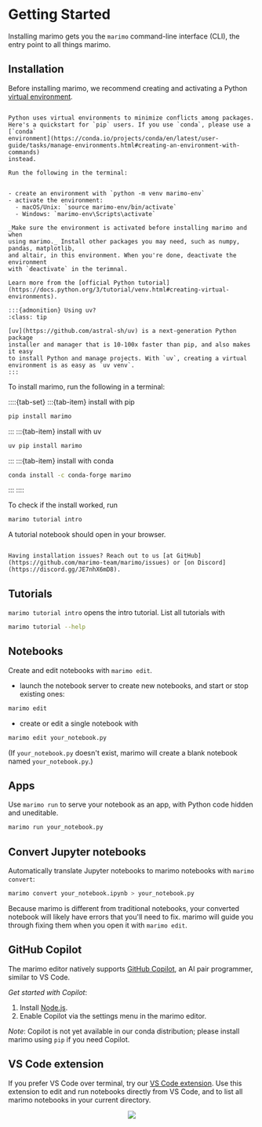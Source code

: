 # Getting Started

Installing marimo gets you the `marimo` command-line interface (CLI), the entry point to all things marimo.

## Installation

Before installing marimo, we recommend creating and activating a Python
[virtual environment](https://docs.python.org/3/tutorial/venv.html#creating-virtual-environments).

```{dropdown} Setting up a virtual environment

Python uses virtual environments to minimize conflicts among packages.
Here's a quickstart for `pip` users. If you use `conda`, please use a [`conda`
environment](https://conda.io/projects/conda/en/latest/user-guide/tasks/manage-environments.html#creating-an-environment-with-commands)
instead.

Run the following in the terminal:


- create an environment with `python -m venv marimo-env`
- activate the environment:
  - macOS/Unix: `source marimo-env/bin/activate`
  - Windows: `marimo-env\Scripts\activate`

_Make sure the environment is activated before installing marimo and when
using marimo._ Install other packages you may need, such as numpy, pandas, matplotlib,
and altair, in this environment. When you're done, deactivate the environment
with `deactivate` in the terimnal.

Learn more from the [official Python tutorial](https://docs.python.org/3/tutorial/venv.html#creating-virtual-environments).

:::{admonition} Using uv?
:class: tip

[uv](https://github.com/astral-sh/uv) is a next-generation Python package
installer and manager that is 10-100x faster than pip, and also makes it easy
to install Python and manage projects. With `uv`, creating a virtual
environment is as easy as `uv venv`.
:::
```

To install marimo, run the following in a terminal:

::::{tab-set}
:::{tab-item} install with pip

```bash
pip install marimo
```

:::
:::{tab-item} install with uv

```bash
uv pip install marimo
```
:::
:::{tab-item} install with conda

```bash
conda install -c conda-forge marimo
```

:::
::::

To check if the install worked, run

```bash
marimo tutorial intro
```

A tutorial notebook should open in your browser.

```{admonition} Installation issues?

Having installation issues? Reach out to us [at GitHub](https://github.com/marimo-team/marimo/issues) or [on Discord](https://discord.gg/JE7nhX6mD8).
```

## Tutorials

`marimo tutorial intro` opens the intro tutorial. List all tutorials with

```bash
marimo tutorial --help
```

## Notebooks

Create and edit notebooks with `marimo edit`.

- launch the notebook server to create new notebooks,
  and start or stop existing ones:

```bash
marimo edit
```

- create or edit a single notebook with

```bash
marimo edit your_notebook.py
```

(If `your_notebook.py` doesn't exist, marimo will create a blank notebook
named `your_notebook.py`.)

## Apps

Use `marimo run` to serve your notebook as an app, with Python code hidden and
uneditable.

```bash
marimo run your_notebook.py
```

## Convert Jupyter notebooks

Automatically translate Jupyter notebooks to marimo notebooks with `marimo convert`:

```bash
marimo convert your_notebook.ipynb > your_notebook.py
```

Because marimo is different from traditional notebooks, your converted notebook
will likely have errors that you'll need to fix. marimo will guide you through
fixing them when you open it with `marimo edit`.

## GitHub Copilot

The marimo editor natively supports [GitHub Copilot](https://copilot.github.com/),
an AI pair programmer, similar to VS Code.

_Get started with Copilot_:

1. Install [Node.js](https://nodejs.org/en/download).
2. Enable Copilot via the settings menu in the marimo editor.

_Note_: Copilot is not yet available in our conda distribution; please install
marimo using `pip` if you need Copilot.

## VS Code extension

If you prefer VS Code over terminal, try our
[VS Code extension](https://marketplace.visualstudio.com/items?itemName=marimo-team.vscode-marimo).
Use this extension to edit and run notebooks directly from VS Code, and to list
all marimo notebooks in your current directory.

<div align="center">
<figure>
<img src="/_static/vscode-marimo.png"/>
</figure>
</div>
